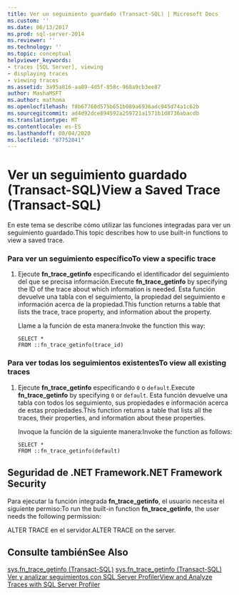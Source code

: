 ```yaml
---
title: Ver un seguimiento guardado (Transact-SQL) | Microsoft Docs
ms.custom: ''
ms.date: 06/13/2017
ms.prod: sql-server-2014
ms.reviewer: ''
ms.technology: ''
ms.topic: conceptual
helpviewer_keywords:
- traces [SQL Server], viewing
- displaying traces
- viewing traces
ms.assetid: 3a95a816-aa89-4d5f-858c-968a9cb3ee87
author: MashaMSFT
ms.author: mathoma
ms.openlocfilehash: f8b67760d575b651b089a6936adc945d74a1c62b
ms.sourcegitcommit: ad4d92dce894592a259721a1571b1d8736abacdb
ms.translationtype: MT
ms.contentlocale: es-ES
ms.lasthandoff: 08/04/2020
ms.locfileid: "87752041"
---
```

# <a name="view-a-saved-trace-transact-sql"></a><span data-ttu-id="8b9e3-102">Ver un seguimiento guardado (Transact-SQL)</span><span class="sxs-lookup"><span data-stu-id="8b9e3-102">View a Saved Trace (Transact-SQL)</span></span>
  <span data-ttu-id="8b9e3-103">En este tema se describe cómo utilizar las funciones integradas para ver un seguimiento guardado.</span><span class="sxs-lookup"><span data-stu-id="8b9e3-103">This topic describes how to use built-in functions to view a saved trace.</span></span>  
  
### <a name="to-view-a-specific-trace"></a><span data-ttu-id="8b9e3-104">Para ver un seguimiento específico</span><span class="sxs-lookup"><span data-stu-id="8b9e3-104">To view a specific trace</span></span>  
  
1.  <span data-ttu-id="8b9e3-105">Ejecute **fn_trace_getinfo** especificando el identificador del seguimiento del que se precisa información.</span><span class="sxs-lookup"><span data-stu-id="8b9e3-105">Execute **fn_trace_getinfo** by specifying the ID of the trace about which information is needed.</span></span> <span data-ttu-id="8b9e3-106">Esta función devuelve una tabla con el seguimiento, la propiedad del seguimiento e información acerca de la propiedad.</span><span class="sxs-lookup"><span data-stu-id="8b9e3-106">This function returns a table that lists the trace, trace property, and information about the property.</span></span>  
  
     <span data-ttu-id="8b9e3-107">Llame a la función de esta manera:</span><span class="sxs-lookup"><span data-stu-id="8b9e3-107">Invoke the function this way:</span></span>  
  
    ```  
    SELECT *  
    FROM ::fn_trace_getinfo(trace_id)  
    ```  
  
### <a name="to-view-all-existing-traces"></a><span data-ttu-id="8b9e3-108">Para ver todas los seguimientos existentes</span><span class="sxs-lookup"><span data-stu-id="8b9e3-108">To view all existing traces</span></span>  
  
1.  <span data-ttu-id="8b9e3-109">Ejecute **fn_trace_getinfo** especificando `0` o `default`.</span><span class="sxs-lookup"><span data-stu-id="8b9e3-109">Execute **fn_trace_getinfo** by specifying `0` or `default`.</span></span> <span data-ttu-id="8b9e3-110">Esta función devuelve una tabla con todos los seguimiento, sus propiedades e información acerca de estas propiedades.</span><span class="sxs-lookup"><span data-stu-id="8b9e3-110">This function returns a table that lists all the traces, their properties, and information about these properties.</span></span>  
  
     <span data-ttu-id="8b9e3-111">Invoque la función de la siguiente manera:</span><span class="sxs-lookup"><span data-stu-id="8b9e3-111">Invoke the function as follows:</span></span>  
  
    ```  
    SELECT *  
    FROM ::fn_trace_getinfo(default)  
    ```  
  
## <a name="net-framework-security"></a><span data-ttu-id="8b9e3-112">Seguridad de .NET Framework</span><span class="sxs-lookup"><span data-stu-id="8b9e3-112">.NET Framework Security</span></span>  
 <span data-ttu-id="8b9e3-113">Para ejecutar la función integrada **fn_trace_getinfo**, el usuario necesita el siguiente permiso:</span><span class="sxs-lookup"><span data-stu-id="8b9e3-113">To run the built-in function **fn_trace_getinfo**, the user needs the following permission:</span></span>  
  
 <span data-ttu-id="8b9e3-114">ALTER TRACE en el servidor.</span><span class="sxs-lookup"><span data-stu-id="8b9e3-114">ALTER TRACE on the server.</span></span>  
  
## <a name="see-also"></a><span data-ttu-id="8b9e3-115">Consulte también</span><span class="sxs-lookup"><span data-stu-id="8b9e3-115">See Also</span></span>  
 <span data-ttu-id="8b9e3-116">[sys.fn_trace_getinfo &#40;Transact-SQL&#41;](/sql/relational-databases/system-functions/sys-fn-trace-getinfo-transact-sql) </span><span class="sxs-lookup"><span data-stu-id="8b9e3-116">[sys.fn_trace_getinfo &#40;Transact-SQL&#41;](/sql/relational-databases/system-functions/sys-fn-trace-getinfo-transact-sql) </span></span>  
 [<span data-ttu-id="8b9e3-117">Ver y analizar seguimientos con SQL Server Profiler</span><span class="sxs-lookup"><span data-stu-id="8b9e3-117">View and Analyze Traces with SQL Server Profiler</span></span>](../../tools/sql-server-profiler/view-and-analyze-traces-with-sql-server-profiler.md)  
  
  
